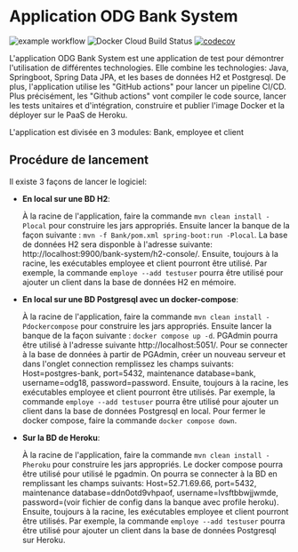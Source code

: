 # Application ODG Bank System

![example workflow](https://github.com/olivier-deguise/ODG-Bank-System/actions/workflows/pipeline.yml/badge.svg)
![Docker Cloud Build Status](https://img.shields.io/docker/cloud/build/odg18/bank)
[![codecov](https://codecov.io/gh/olivier-deguise/ODG-Bank-System/branch/master/graph/badge.svg?token=MPDJS15838)](https://codecov.io/gh/olivier-deguise/ODG-Bank-System)


L'application ODG Bank System est une application de test pour démontrer l'utilisation de différentes technologies.
Elle combine les technologies: Java, Springboot, Spring Data JPA, et les bases de données H2 et Postgresql.
De plus, l'application utilise les "GitHub actions" pour lancer un pipeline CI/CD. Plus précisément, les 
"Github actions" vont compiler le code source, lancer les tests unitaires et d'intégration, construire et publier
l'image Docker et la déployer sur le PaaS de Heroku.

L'application est divisée en 3 modules: Bank, employee et client

## Procédure de lancement
Il existe 3 façons de lancer le logiciel:

- **En local sur une BD H2**: 

    À la racine de l'application, faire la commande
`mvn clean install -Plocal` pour construire les jars appropriés. 
Ensuite lancer la banque de la façon suivante : `mvn -f Bank/pom.xml spring-boot:run -Plocal`.
La base de données H2 sera disponble à l'adresse suivante: http://localhost:9900/bank-system/h2-console/. 
Ensuite, toujours à la racine, les exécutables employee et client pourront être utilisé. Par exemple,
la commande `employe --add testuser` pourra être utilisé pour ajouter un client dans la base de données
H2 en mémoire.


- **En local sur une BD Postgresql avec un docker-compose**:
  
    À la racine de l'application, faire la commande
`mvn clean install -Pdockercompose` pour construire les jars appropriés. Ensuite lancer la banque 
de la façon suivante : `docker compose up -d`. PGAdmin pourra être utilisé à l'adresse
suivante http://localhost:5051/. Pour se connecter à la base de données à partir de PGAdmin, créer
un nouveau serveur et dans l'onglet connection remplissez les champs suivants: Host=postgres-bank, port=5432, maintenance database=bank, 
username=odg18, password=password. Ensuite, toujours à la racine, les exécutables employee et 
client pourront être utilisés. Par exemple, la commande `employe --add testuser` pourra être utilisé 
pour ajouter un client dans la base de données Postgresql en local. Pour fermer le docker compose, 
faire la commande `docker compose down`. 


- **Sur la BD de Heroku**:

    À la racine de l'application, faire la commande `mvn clean install -Pheroku` pour 
construire les jars appropriés. Le docker compose pourra être utilisé pour utilisé le pgadmin.
On pourra se connecter à la BD en remplissant les champs suivants: Host=52.71.69.66, port=5432, maintenance database=ddn0otd9vhpaof,
username=lvsftbbwjjwmde, password=(voir fichier de config dans la banque avec profile heroku).
Ensuite, toujours à la racine, les exécutables employee et
client pourront être utilisés. Par exemple, la commande `employe --add testuser` pourra être utilisé
pour ajouter un client dans la base de données Postgresql sur Heroku.

